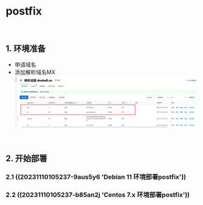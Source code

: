 # postfix

‍

## 1. 环境准备

- 申请域名
- 添加解析域名MX  
  ​![1698647322330](assets/1698647322330-20231030142904-w7xesnf.png)

‍

## 2. 开始部署

### 2.1 ((20231110105237-9aus5y6 'Debian 11 环境部署postfix'))

### 2.2 ((20231110105237-b85an2j 'Centos 7.x 环境部署postfix'))

‍
